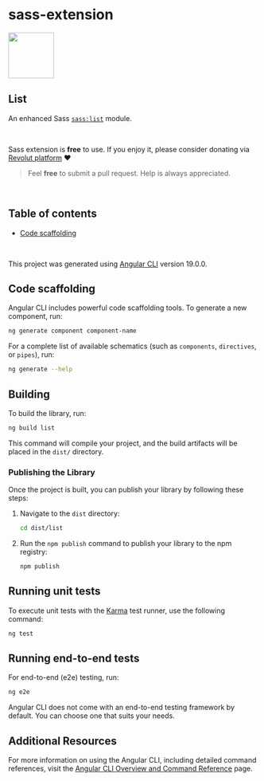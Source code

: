 # sass-extension

<a href="https://angular-package.github.io/sass"><img src="https://avatars.githubusercontent.com/u/189575200?s=400&u=0ee4f5924bd027db70ceb28619f534ee48198aa8v=4" width="92" height="92" /></a>

## List

An enhanced Sass [`sass:list`](https://sass-lang.com/documentation/modules/list/) module.

<br>

Sass extension is **free** to use. If you enjoy it, please consider donating via [Revolut platform](https://checkout.revolut.com/pay/048b10a3-0e10-42c8-a917-e3e9cb4c8e29) ♥

> Feel **free** to submit a pull request. Help is always appreciated.

<br>

## Table of contents

* [Code scaffolding](#code-scaffolding)

<br>

This project was generated using [Angular CLI](https://github.com/angular/angular-cli) version 19.0.0.

## Code scaffolding

Angular CLI includes powerful code scaffolding tools. To generate a new component, run:

```bash
ng generate component component-name
```

For a complete list of available schematics (such as `components`, `directives`, or `pipes`), run:

```bash
ng generate --help
```

## Building

To build the library, run:

```bash
ng build list
```

This command will compile your project, and the build artifacts will be placed in the `dist/` directory.

### Publishing the Library

Once the project is built, you can publish your library by following these steps:

1. Navigate to the `dist` directory:

   ```bash
   cd dist/list
   ```

2. Run the `npm publish` command to publish your library to the npm registry:

   ```bash
   npm publish
   ```

## Running unit tests

To execute unit tests with the [Karma](https://karma-runner.github.io) test runner, use the following command:

```bash
ng test
```

## Running end-to-end tests

For end-to-end (e2e) testing, run:

```bash
ng e2e
```

Angular CLI does not come with an end-to-end testing framework by default. You can choose one that suits your needs.

## Additional Resources

For more information on using the Angular CLI, including detailed command references, visit the [Angular CLI Overview and Command Reference](https://angular.dev/tools/cli) page.
